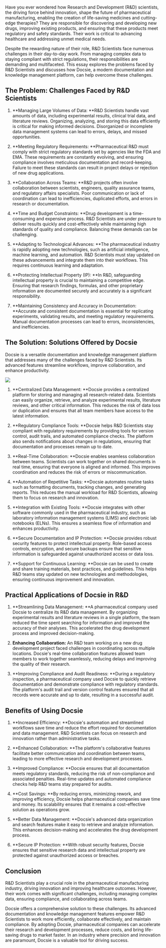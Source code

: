 Have you ever wondered how Research and Development (R&D) scientists, the driving force behind innovation, shape the future of pharmaceutical manufacturing, enabling the creation of life-saving medicines and cutting-edge therapies? They are responsible for discovering and developing new drugs, improving existing products, and ensuring that these products meet regulatory and safety standards. Their work is critical to advancing healthcare and addressing unmet medical needs.

Despite the rewarding nature of their role, R&D Scientists face numerous challenges in their day-to-day work. From managing complex data to staying compliant with strict regulations, their responsibilities are demanding and multifaceted. This essay explores the problems faced by R&D Scientists and discusses how Docsie, a modern documentation and knowledge management platform, can help overcome these challenges.

## The Problem: Challenges Faced by R&D Scientists

1. **Managing Large Volumes of Data: **R&D Scientists handle vast amounts of data, including experimental results, clinical trial data, and literature reviews. Organizing, analyzing, and storing this data efficiently is critical for making informed decisions. Disorganized or incomplete data management systems can lead to errors, delays, and missed opportunities.

2. **Meeting Regulatory Requirements: **Pharmaceutical R&D must comply with strict regulatory standards set by agencies like the FDA and EMA. These requirements are constantly evolving, and ensuring compliance involves meticulous documentation and record-keeping. Failure to meet these standards can result in project delays or rejection of new drug applications. 

3. **Collaboration Across Teams: **R&D projects often involve collaboration between scientists, engineers, quality assurance teams, and regulatory affairs specialists. Poor communication or lack of coordination can lead to inefficiencies, duplicated efforts, and errors in research or documentation. 

4. **Time and Budget Constraints: **Drug development is a time-consuming and expensive process. R&D Scientists are under pressure to deliver results quickly and cost-effectively while maintaining high standards of quality and compliance. Balancing these demands can be challenging.

5. **Adapting to Technological Advances: **The pharmaceutical industry is rapidly adopting new technologies, such as artificial intelligence, machine learning, and automation. R&D Scientists must stay updated on these advancements and integrate them into their workflows. This requires continuous learning and adaptation.

6. **Protecting Intellectual Property (IP): **In R&D, safeguarding intellectual property is crucial to maintaining a competitive edge. Ensuring that research findings, formulas, and other proprietary information are documented securely and accurately is a significant responsibility.

7. **Maintaining Consistency and Accuracy in Documentation: **Accurate and consistent documentation is essential for replicating experiments, validating results, and meeting regulatory requirements. Manual documentation processes can lead to errors, inconsistencies, and inefficiencies.

## The Solution: Solutions Offered by Docsie

Docsie is a versatile documentation and knowledge management platform that addresses many of the challenges faced by R&D Scientists. Its advanced features streamline workflows, improve collaboration, and enhance productivity.

![](https://cdn.docsie.io/workspace_PxAvC1Uenuc7ad6H3/doc_XyRNLa5cwc5POC0vL/file_j9vL1vpgEng1iqGj4/research_and_development_rd_scientists_2_e28b449f-4199-eda6-983c-35d5828007e9.jpg)

1. **Centralized Data Management: **Docsie provides a centralized platform for storing and managing all research-related data. Scientists can easily organize, retrieve, and analyze experimental results, literature reviews, and other critical information. This reduces the risk of data loss or duplication and ensures that all team members have access to the latest information.

2. **Regulatory Compliance Tools: **Docsie helps R&D Scientists stay compliant with regulatory requirements by providing tools for version control, audit trails, and automated compliance checks. The platform also sends notifications about changes in regulations, ensuring that documentation and processes remain up to date.

3. **Real-Time Collaboration: **Docsie enables seamless collaboration between teams. Scientists can work together on shared documents in real time, ensuring that everyone is aligned and informed. This improves coordination and reduces the risk of errors or miscommunication.

4. **Automation of Repetitive Tasks: **Docsie automates routine tasks such as formatting documents, tracking changes, and generating reports. This reduces the manual workload for R&D Scientists, allowing them to focus on research and innovation.

5. **Integration with Existing Tools: **Docsie integrates with other software commonly used in the pharmaceutical industry, such as laboratory information management systems (LIMS) and electronic lab notebooks (ELNs). This ensures a seamless flow of information and enhances productivity.

6. **Secure Documentation and IP Protection: **Docsie provides robust security features to protect intellectual property. Role-based access controls, encryption, and secure backups ensure that sensitive information is safeguarded against unauthorized access or data loss.

7. **Support for Continuous Learning: **Docsie can be used to create and share training materials, best practices, and guidelines. This helps R&D teams stay updated on new technologies and methodologies, ensuring continuous improvement and innovation.

## Practical Applications of Docsie in R&D

1. **Streamlining Data Management: **A pharmaceutical company used Docsie to centralize its R&D data management. By organizing experimental results and literature reviews in a single platform, the team reduced the time spent searching for information and improved the accuracy of their analyses. This accelerated the drug development process and improved decision-making.

2. **Enhancing Collaboration:** An R&D team working on a new drug development project faced challenges in coordinating across multiple locations. Docsie's real-time collaboration features allowed team members to work together seamlessly, reducing delays and improving the quality of their research.

3. **Improving Compliance and Audit Readiness: **During a regulatory inspection, a pharmaceutical company used Docsie to quickly retrieve documentation and demonstrate compliance with regulatory standards. The platform's audit trail and version control features ensured that all records were accurate and up to date, resulting in a successful audit.

## Benefits of Using Docsie

1. **Increased Efficiency: **Docsie's automation and streamlined workflows save time and reduce the effort required for documentation and data management. R&D Scientists can focus on research and innovation rather than administrative tasks.

2. **Enhanced Collaboration: **The platform's collaborative features facilitate better communication and coordination between teams, leading to more effective research and development processes.

3. **Improved Compliance: **Docsie ensures that all documentation meets regulatory standards, reducing the risk of non-compliance and associated penalties. Real-time updates and automated compliance checks help R&D teams stay prepared for audits.

4. **Cost Savings: **By reducing errors, minimizing rework, and improving efficiency, Docsie helps pharmaceutical companies save time and money. Its scalability ensures that it remains a cost-effective solution as operations grow.

5. **Better Data Management: **Docsie's advanced data organization and search features make it easy to retrieve and analyze information. This enhances decision-making and accelerates the drug development process.

6. **Secure IP Protection: **With robust security features, Docsie ensures that sensitive research data and intellectual property are protected against unauthorized access or breaches.

## Conclusion

R&D Scientists play a crucial role in the pharmaceutical manufacturing industry, driving innovation and improving healthcare outcomes. However, their work comes with significant challenges, including managing complex data, ensuring compliance, and collaborating across teams.

Docsie offers a comprehensive solution to these challenges. Its advanced documentation and knowledge management features empower R&D Scientists to work more efficiently, collaborate effectively, and maintain compliance. By adopting Docsie, pharmaceutical companies can accelerate their research and development processes, reduce costs, and bring life-saving drugs to market faster. In an industry where precision and innovation are paramount, Docsie is a valuable tool for driving success.